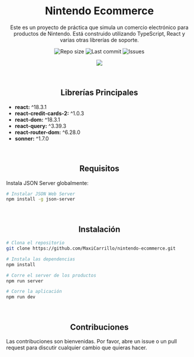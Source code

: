<h1 align="center">Nintendo Ecommerce</h1>
<p align="center">Este es un proyecto de práctica que simula un comercio electrónico para productos de Nintendo. Está construido utilizando TypeScript, React y varias otras librerías de soporte.</p>
<p align="center">
  <img src="https://img.shields.io/github/repo-size/MaxiCarrillo/nintendo-ecommerce?style=for-the-badge" alt="Repo size" />
  <img src="https://img.shields.io/github/last-commit/MaxiCarrillo/nintendo-ecommerce?style=for-the-badge" alt="Last commit" />
  <img src="https://img.shields.io/github/issues/MaxiCarrillo/nintendo-ecommerce?style=for-the-badge" alt="Issues" />
</p>
<p align="center">
  <a href="https://skillicons.dev">
    <img src="https://skillicons.dev/icons?i=react,typescript,vite" />
  </a>
</p>
<br>
<h2 align="center">Librerías Principales</h2>

- **react:** ^18.3.1
- **react-credit-cards-2:** ^1.0.3
- **react-dom:** ^18.3.1
- **react-query:** ^3.39.3
- **react-router-dom:** ^6.28.0
- **sonner:** ^1.7.0

<br>
<h2 align="center">Requisitos</h2>
<p>Instala JSON Server globalmente:</p>

```bash
# Instalar JSON Web Server
npm install -g json-server
```

<br>
<h2 align="center">Instalación</h2>

```bash
# Clona el repositorio
git clone https://github.com/MaxiCarrillo/nintendo-ecommerce.git

# Instala las dependencias
npm install

# Corre el server de los productos
npm run server

# Corre la aplicación
npm run dev
```

<br>
<h2 align="center">Contribuciones</h2>
<p>Las contribuciones son bienvenidas. Por favor, abre un issue o un pull request para discutir cualquier cambio que quieras hacer.</p>

